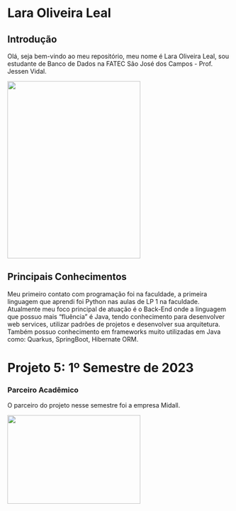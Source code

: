  # Lara Oliveira Leal

## Introdução

Olá, seja bem-vindo ao meu repositório, meu nome é Lara Oliveira Leal, sou estudante de Banco de Dados na FATEC São José dos Campos - Prof. Jessen Vidal.

  <img src="https://user-images.githubusercontent.com/80706297/204921403-b4a50c19-1385-4d16-8ed1-9e3bb7cf491c.jpeg" width="300" height="400"/>

## Principais Conhecimentos

Meu primeiro contato com programação foi na faculdade, a primeira linguagem que aprendi foi Python nas aulas de LP 1 na faculdade. Atualmente meu foco principal de atuação é o Back-End onde a linguagem que possuo mais “fluência” é Java, tendo conhecimento para desenvolver web services, utilizar padrões de projetos e desenvolver sua arquitetura. Também possuo conhecimento em frameworks muito utilizadas em Java como: Quarkus, SpringBoot, Hibernate ORM.

# Projeto 5: 1º Semestre de 2023

### Parceiro Acadêmico

O parceiro do projeto nesse semestre foi a empresa Midall.

<img src="https://user-images.githubusercontent.com/80851038/163725778-498ec2e9-e8eb-45cf-a586-848e5bb1dd97.png" width="300" height="200"/>


